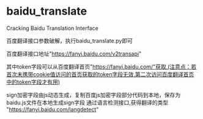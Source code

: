# baidu_translate
Cracking Baidu Translation Interface

百度翻译接口参数破解，执行baidu_translate.py即可

百度翻译接口地址"https://fanyi.baidu.com/v2transapi"

其中token字段可以从百度翻译首页"https://fanyi.baidu.com/"获取,(注意点：若首次未携带cookie值访问的首页获取的token字段无效,第二次访问百度翻译首页中的token字段才有用)

sign加密字段由js动态生成，复制百度js加密字段部分代码到本地，保存为baidu.js文件在本地生成sign字段
通过语言检测接口,获得翻译的类型 "https://fanyi.baidu.com/langdetect"
